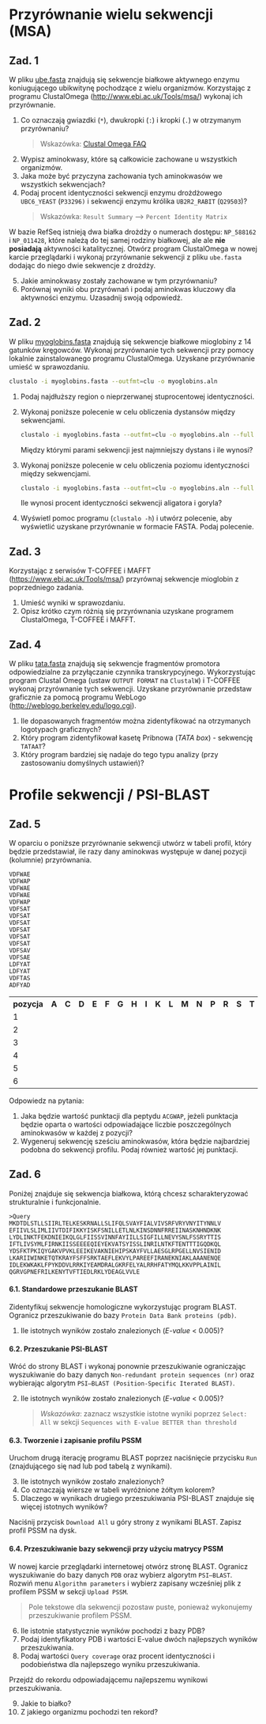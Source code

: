 # Przyrównanie wielu sekwencji (MSA)

## Zad. 1 
W pliku [ube.fasta](../files/ube.fasta) znajdują się sekwencje białkowe aktywnego enzymu koniugującego ubikwitynę pochodzące z wielu organizmów. Korzystając z programu ClustalOmega (<a href="http://www.ebi.ac.uk/Tools/msa/">http://www.ebi.ac.uk/Tools/msa/</a>) wykonaj ich przyrównanie.

1. Co oznaczają gwiazdki (`*`), dwukropki (`:`) i kropki (`.`) w otrzymanym przyrównaniu?
   > Wskazówka: [Clustal Omega FAQ](https://www.ebi.ac.uk/seqdb/confluence/display/THD/Help+-+Clustal+Omega+FAQ)
2. Wypisz aminokwasy, które są całkowicie zachowane u wszystkich organizmów.
3. Jaka może być przyczyna zachowania tych aminokwasów we wszystkich sekwencjach?
4. Podaj procent identyczności sekwencji enzymu drożdżowego `UBC6_YEAST` (`P33296)` i sekwencji enzymu królika `UB2R2_RABIT` (`Q29503`)?
   > Wskazówka: `Result Summary` –> `Percent Identity Matrix`

W bazie RefSeq istnieją dwa białka drożdży o numerach dostępu: `NP_588162` i `NP_011428`, które należą do tej samej rodziny białkowej, ale ale **nie posiadają** aktywności katalitycznej. Otwórz program ClustalOmega w nowej karcie przeglądarki i wykonaj przyrównanie sekwencji z pliku `ube.fasta` dodając do niego dwie sekwencje z drożdży.

5. Jakie aminokwasy zostały zachowane w tym przyrównaniu?
6. Porównaj wyniki obu przyrównań i podaj aminokwas kluczowy dla aktywności enzymu. Uzasadnij swoją odpowiedź.


## Zad. 2
W pliku [myoglobins.fasta](../files/myoglobins.fasta) znajdują się sekwencje białkowe mioglobiny z 14 gatunków kręgowców. Wykonaj przyrównanie tych sekwencji przy pomocy lokalnie zainstalowanego programu ClustalOmega. Uzyskane przyrównanie umieść w sprawozdaniu.

```bash
clustalo -i myoglobins.fasta --outfmt=clu -o myoglobins.aln
``` 

1. Podaj najdłuższy region o nieprzerwanej stuprocentowej identyczności.
2. Wykonaj poniższe polecenie w celu obliczenia dystansów między sekwencjami.

   ```bash
   clustalo -i myoglobins.fasta --outfmt=clu -o myoglobins.aln --full --distmat-out=dist.txt
   ```

   Między którymi parami sekwencji jest najmniejszy dystans i ile wynosi?

3. Wykonaj poniższe polecenie w celu obliczenia poziomu identyczności między sekwencjami. 

   ```bash
   clustalo -i myoglobins.fasta --outfmt=clu -o myoglobins.aln --full --distmat-out=dist.txt --percent-id
   ```

   Ile wynosi procent identyczności sekwencji aligatora i goryla?

4. Wyświetl pomoc programu (`clustalo -h`) i utwórz polecenie, aby wyświetlić uzyskane przyrównanie w formacie FASTA. Podaj polecenie.


## Zad. 3
Korzystając z serwisów T-COFFEE i MAFFT (<a href="https://www.ebi.ac.uk/Tools/msa/">https://www.ebi.ac.uk/Tools/msa/</a>) przyrównaj sekwencje mioglobin z poprzedniego zadania. 

1. Umieść wyniki w sprawozdaniu. 
2. Opisz krótko czym różnią się przyrównania uzyskane programem ClustalOmega, T-COFFEE i MAFFT.


## Zad. 4
W pliku [tata.fasta](../files/tata.fasta) znajdują się sekwencje fragmentów promotora odpowiedzialne za przyłączanie czynnika transkrypcyjnego. Wykorzystując program Clustal Omega (ustaw `OUTPUT FORMAT` na `ClustalW`) i T-COFFEE wykonaj przyrównanie tych sekwencji. Uzyskane przyrównanie przedstaw graficznie za pomocą programu WebLogo (<a href="http://weblogo.berkeley.edu/logo.cgi">http://weblogo.berkeley.edu/logo.cgi</a>).

1. Ile dopasowanych fragmentów można zidentyfikować na otrzymanych logotypach graficznych? 
2. Który program zidentyfikował kasetę Pribnowa (*TATA box*) - sekwencję `TATAAT`?
3. Który program bardziej się nadaje do tego typu analizy (przy zastosowaniu domyślnych ustawień)?


# Profile sekwencji / PSI-BLAST

## Zad. 5
W oparciu o poniższe przyrównanie sekwencji utwórz w tabeli profil, który będzie przedstawiał, ile razy dany aminokwas występuje w danej pozycji (kolumnie) przyrównania.

```
VDFWAE
VDFWAP
VDFWAE
VDFWAE
VDFWAP
VDFSAT
VDFSAT
VDFSAT
VDFSAT
VDFSAT
VDFSAT
VDFSAV
VDFSAE
LDFYAT
LDFYAT
VDFTAS
ADFYAD
```

<table>
  <tr>
    <th>pozycja</th>
    <th>A</th>
    <th>C</th>
    <th>D</th>
    <th>E</th>
    <th>F</th>
    <th>G</th>
    <th>H</th>
    <th>I</th>
    <th>K</th>
    <th>L</th>
    <th>M</th>
    <th>N</th>
    <th>P</th>
    <th>R</th>
    <th>S</th>
    <th>T</th> 
    <th>Q</th>
    <th>Y</th>
    <th>V</th>
    <th>W</th>   
  </tr>

  <tr>
    <td>1</td>
    <td></td>
    <td></td>
    <td></td>
    <td></td>
    <td></td>
    <td></td>
    <td></td>
    <td></td>
    <td></td>
    <td></td>
    <td></td>
    <td></td>
    <td></td>
    <td></td>
    <td></td>
    <td></td>
    <td></td>
    <td></td>
    <td></td>
    <td></td>
  </tr>
  <tr>
    <td>2</td>
    <td></td>
    <td></td>
    <td></td>
    <td></td>
    <td></td>
    <td></td>
    <td></td>
    <td></td>
    <td></td>
    <td></td>
    <td></td>
    <td></td>
    <td></td>
    <td></td>
    <td></td>
    <td></td>
    <td></td>
    <td></td>
    <td></td>
    <td></td>
  </tr>
  <tr>
    <td>3</td>
    <td></td>
    <td></td>
    <td></td>
    <td></td>
    <td></td>
    <td></td>
    <td></td>
    <td></td>
    <td></td>
    <td></td>
    <td></td>
    <td></td>
    <td></td>
    <td></td>
    <td></td>
    <td></td>
    <td></td>
    <td></td>
    <td></td>
    <td></td>
  </tr>
  <tr>
    <td>4</td>
    <td></td>
    <td></td>
    <td></td>
    <td></td>
    <td></td>
    <td></td>
    <td></td>
    <td></td>
    <td></td>
    <td></td>
    <td></td>
    <td></td>
    <td></td>
    <td></td>
    <td></td>
    <td></td>
    <td></td>
    <td></td>
    <td></td>
    <td></td>
  </tr>
  <tr>
    <td>5</td>
    <td></td>
    <td></td>
    <td></td>
    <td></td>
    <td></td>
    <td></td>
    <td></td>
    <td></td>
    <td></td>
    <td></td>
    <td></td>
    <td></td>
    <td></td>
    <td></td>
    <td></td>
    <td></td>
    <td></td>
    <td></td>
    <td></td>
    <td></td>
  </tr>
  <tr>
    <td>6</td>
    <td></td>
    <td></td>
    <td></td>
    <td></td>
    <td></td>
    <td></td>
    <td></td>
    <td></td>
    <td></td>
    <td></td>
    <td></td>
    <td></td>
    <td></td>
    <td></td>
    <td></td>
    <td></td>
    <td></td>
    <td></td>
    <td></td>
    <td></td>
  </tr>
</table>

Odpowiedz na pytania:

1. Jaka będzie wartość punktacji dla peptydu `ACGWAP`, jeżeli punktacja będzie oparta o wartości odpowiadające liczbie poszczególnych aminokwasów w każdej z pozycji?
2. Wygeneruj sekwencję sześciu aminokwasów, która będzie najbardziej podobna do sekwencji profilu. Podaj również wartość jej punktacji.


## Zad. 6
Poniżej znajduje się sekwencja białkowa, którą chcesz scharakteryzować strukturalnie i funkcjonalnie.

```
>Query
MKDTDLSTLLSIIRLTELKESKRNALLSLIFQLSVAYFIALVIVSRFVRYVNYITYNNLV
EFIIVLSLIMLIIVTDIFIKKYISKFSNILLETLNLKINSDNNFRREIINASKNHNDKNK
LYDLINKTFEKDNIEIKQLGLFIISSVINNFAYIILLSIGFILLNEVYSNLFSSRYTTIS
IFTLIVSYMLFIRNKIISSEEEEQIEYEKVATSYISSLINRILNTKFTENTTTIGQDKQL
YDSFKTPKIQYGAKVPVKLEEIKEVAKNIEHIPSKAYFVLLAESGLRPGELLNVSIENID
LKARIIWINKETQTKRAYFSFFSRKTAEFLEKVYLPAREEFIRANEKNIAKLAAANENQE
IDLEKWKAKLFPYKDDVLRRKIYEAMDRALGKRFELYALRRHFATYMQLKKVPPLAINIL
QGRVGPNEFRILKENYTVFTIEDLRKLYDEAGLVVLE
```

#### 6.1. Standardowe przeszukanie BLAST

Zidentyfikuj sekwencje homologiczne wykorzystując program BLAST. Ogranicz przeszukiwanie do bazy `Protein Data Bank proteins (pdb)`.

1. Ile istotnych wyników zostało znalezionych (*E-value* < 0.005)?

#### 6.2. Przeszukanie PSI-BLAST

Wróć do strony BLAST i wykonaj ponownie przeszukiwanie ograniczając wyszukiwanie do bazy danych `Non-redundant protein sequences (nr)` oraz wybierając algorytm `PSI–BLAST (Position-Specific Iterated BLAST)`.

2. Ile istotnych wyników zostało znalezionych (*E-value* < 0.005)?
   > *Wskazówka*: zaznacz wszystkie istotne wyniki poprzez `Select: All` w sekcji `Sequences with E-value BETTER than threshold`

#### 6.3. Tworzenie i zapisanie profilu PSSM

Uruchom drugą iterację programu BLAST poprzez naciśnięcie przycisku `Run` (znajdującego się nad lub pod tabelą z wynikami).

3. Ile istotnych wyników zostało znalezionych?
4. Co oznaczają wiersze w tabeli wyróżnione żółtym kolorem?
5. Dlaczego w wynikach drugiego przeszukiwania PSI-BLAST znajduje się więcej istotnych wyników?

Naciśnij przycisk `Download All` u góry strony z wynikami BLAST. Zapisz profil PSSM na dysk.

#### 6.4. Przeszukiwanie bazy sekwencji przy użyciu matrycy PSSM
W nowej karcie przeglądarki internetowej otwórz stronę BLAST. Ogranicz wyszukiwanie do bazy danych `PDB` oraz wybierz algorytm `PSI–BLAST`. Rozwiń menu `Algorithm parameters` i wybierz zapisany wcześniej plik z profilem PSSM w sekcji `Upload PSSM`.
> Pole tekstowe dla sekwencji pozostaw puste, ponieważ wykonujemy przeszukiwanie profilem PSSM.

6. Ile istotnie statystycznie wyników pochodzi z bazy PDB?
7. Podaj identyfikatory PDB i wartości E-value dwóch najlepszych wyników przeszukiwania.
8. Podaj wartości `Query coverage` oraz procent identyczności i podobieństwa dla najlepszego wyniku przeszukiwania.

Przejdź do rekordu odpowiadającemu najlepszemu wynikowi przeszukiwania.

9. Jakie to białko?
10. Z jakiego organizmu pochodzi ten rekord?
